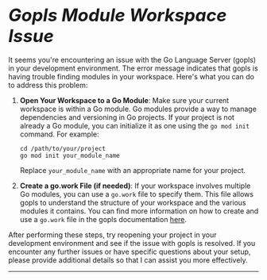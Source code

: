 # **<span style="font-size: 35px; font-style: italic;">Gopls Module Workspace Issue</span>**

It seems you're encountering an issue with the Go Language Server (gopls) in your development environment. The error message indicates that gopls is having trouble finding modules in your workspace. Here's what you can do to address this problem:

1. **Open Your Workspace to a Go Module**: Make sure your current workspace is within a Go module. Go modules provide a way to manage dependencies and versioning in Go projects. If your project is not already a Go module, you can initialize it as one using the `go mod init` command. For example:

   ```shell
   cd /path/to/your/project
   go mod init your_module_name
   ```

   Replace `your_module_name` with an appropriate name for your project.

2. **Create a go.work File (if needed)**: If your workspace involves multiple Go modules, you can use a `go.work` file to specify them. This file allows gopls to understand the structure of your workspace and the various modules it contains. You can find more information on how to create and use a `go.work` file in the gopls documentation [here](https://github.com/golang/tools/blob/master/gopls/doc/workspace.md).

After performing these steps, try reopening your project in your development environment and see if the issue with gopls is resolved. If you encounter any further issues or have specific questions about your setup, please provide additional details so that I can assist you more effectively.
*****

